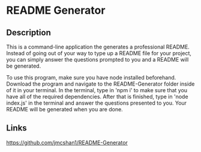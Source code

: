 # README Generator

## Description

This is a command-line application the generates a professional README. Instead of going out of your way to type up a README file for your project, you can simply answer the questions prompted to you and a README will be generated.

To use this program, make sure you have node installed beforehand. Download the program and navigate to the README-Generator folder inside of it in your terminal. In the terminal, type in 'npm i' to make sure that you have all of the required dependencies. After that is finished, type in 'node index.js' in the terminal and answer the questions presented to you. Your README will be generated when you are done.


## Links

https://github.com/jmcshan1/README-Generator
